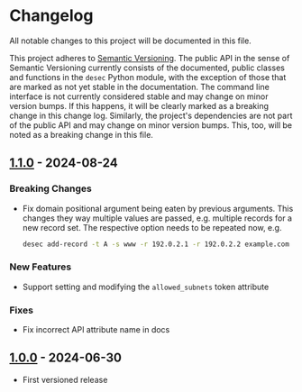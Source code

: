 # Changelog

All notable changes to this project will be documented in this file.

This project adheres to [Semantic Versioning](https://semver.org/spec/v2.0.0.html).
The public API in the sense of Semantic Versioning currently consists of the
documented, public classes and functions in the `desec` Python module, with the
exception of those that are marked as not yet stable in the documentation.
The command line interface is not currently considered stable and may change on
minor version bumps. If this happens, it will be clearly marked as a breaking
change in this change log.
Similarly, the project's dependencies are not part of the public API and may
change on minor version bumps. This, too, will be noted as a breaking change in
this file.

## [1.1.0] - 2024-08-24

### Breaking Changes
* Fix domain positional argument being eaten by previous arguments.
  This changes they way multiple values are passed, e.g. multiple records for a
  new record set. The respective option needs to be repeated now, e.g.
  ```sh
  desec add-record -t A -s www -r 192.0.2.1 -r 192.0.2.2 example.com
  ```

### New Features
* Support setting and modifying the `allowed_subnets` token attribute

### Fixes
* Fix incorrect API attribute name in docs

## [1.0.0] - 2024-06-30

* First versioned release

[1.1.0]: https://github.com/s-hamann/desec-dns/compare/v1.0.0...v1.1.0
[1.0.0]: https://github.com/s-hamann/desec-dns/releases/tag/v1.0.0
